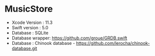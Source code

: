 # MusicStore

* Xcode Version : 11.3 
* Swift version : 5.0 
* Database      : SQLite 
* Database wrapper: https://github.com/groue/GRDB.swift 
* Database : Chinook database - https://github.com/lerocha/chinook-database.git
